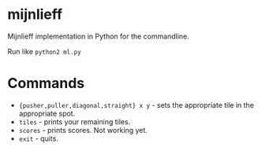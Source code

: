# mijnlieff
Mijnlieff implementation in Python for the commandline.

Run like `python2 ml.py`

# Commands
* `{pusher,puller,diagonal,straight} x y` - sets the appropriate tile in the appropriate spot.
* `tiles` - prints your remaining tiles.
* `scores` - prints scores. Not working yet.
* `exit` - quits.

